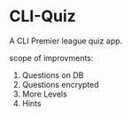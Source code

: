 # CLI-Quiz  
A CLI Premier league quiz app.  


scope of improvments:
1) Questions on DB
2) Questions encrypted
3) More Levels
4) Hints